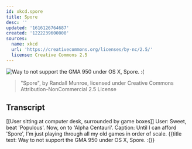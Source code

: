 ```yaml
---
id: xkcd.spore
title: Spore
desc: ''
updated: '1616126764687'
created: '1222239600000'
sources:
  name: xkcd
  url: 'https://creativecommons.org/licenses/by-nc/2.5/'
  license: Creative Commons 2.5
---
```

![Way to not support the GMA 950 under OS X, Spore.  :(](https://imgs.xkcd.com/comics/spore.png)
> "Spore", by Randall Munroe, licensed under Creative Commons Attribution-NonCommercial 2.5 License

## Transcript
[[User sitting at computer desk, surrounded by game boxes]]
User: Sweet, beat 'Populous'. Now, on to 'Alpha Centauri'.
Caption: Until I can afford 'Spore', I'm just playing through all my old games in order of scale.
{{title text: Way to not support the GMA 950 under OS X, Spore.  :(}}
